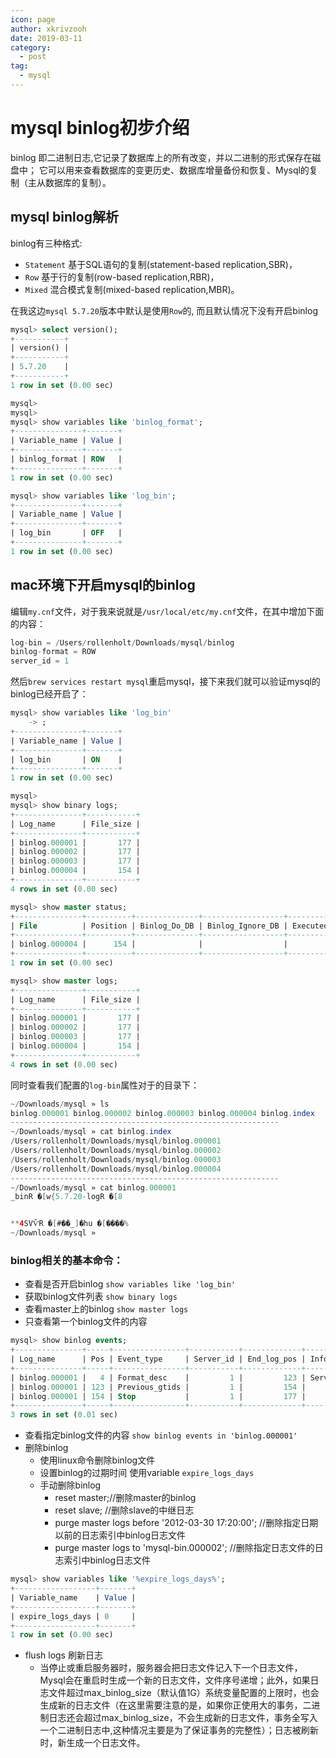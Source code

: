```yaml
---
icon: page
author: xkrivzooh
date: 2019-03-11
category:
  - post
tag:
  - mysql
---
```


# mysql binlog初步介绍

binlog 即二进制日志,它记录了数据库上的所有改变，并以二进制的形式保存在磁盘中；
它可以用来查看数据库的变更历史、数据库增量备份和恢复、Mysql的复制（主从数据库的复制）。

## mysql binlog解析

binlog有三种格式:

- `Statement` 基于SQL语句的复制(statement-based replication,SBR)， 
- `Row` 基于行的复制(row-based replication,RBR)， 
- `Mixed` 混合模式复制(mixed-based replication,MBR)。

在我这边`mysql 5.7.20`版本中默认是使用`Row`的, 而且默认情况下没有开启binlog

```sql
mysql> select version();
+-----------+
| version() |
+-----------+
| 5.7.20    |
+-----------+
1 row in set (0.00 sec)

mysql>
mysql>
mysql> show variables like 'binlog_format';
+---------------+-------+
| Variable_name | Value |
+---------------+-------+
| binlog_format | ROW   |
+---------------+-------+
1 row in set (0.00 sec)

mysql> show variables like 'log_bin';
+---------------+-------+
| Variable_name | Value |
+---------------+-------+
| log_bin       | OFF   |
+---------------+-------+
1 row in set (0.00 sec)
```

## mac环境下开启mysql的binlog

编辑`my.cnf`文件，对于我来说就是`/usr/local/etc/my.cnf`文件，在其中增加下面的内容：

```java
log-bin = /Users/rollenholt/Downloads/mysql/binlog
binlog-format = ROW
server_id = 1
```

然后`brew services restart mysql`重启mysql，接下来我们就可以验证mysql的binlog已经开启了：

```sql
mysql> show variables like 'log_bin'
    -> ;
+---------------+-------+
| Variable_name | Value |
+---------------+-------+
| log_bin       | ON    |
+---------------+-------+
1 row in set (0.00 sec)

mysql>
mysql> show binary logs;
+---------------+-----------+
| Log_name      | File_size |
+---------------+-----------+
| binlog.000001 |       177 |
| binlog.000002 |       177 |
| binlog.000003 |       177 |
| binlog.000004 |       154 |
+---------------+-----------+
4 rows in set (0.00 sec)

mysql> show master status;
+---------------+----------+--------------+------------------+-------------------+
| File          | Position | Binlog_Do_DB | Binlog_Ignore_DB | Executed_Gtid_Set |
+---------------+----------+--------------+------------------+-------------------+
| binlog.000004 |      154 |              |                  |                   |
+---------------+----------+--------------+------------------+-------------------+
1 row in set (0.00 sec)

mysql> show master logs;
+---------------+-----------+
| Log_name      | File_size |
+---------------+-----------+
| binlog.000001 |       177 |
| binlog.000002 |       177 |
| binlog.000003 |       177 |
| binlog.000004 |       154 |
+---------------+-----------+
4 rows in set (0.00 sec)
```
同时查看我们配置的`log-bin`属性对于的目录下：

```java
~/Downloads/mysql » ls
binlog.000001 binlog.000002 binlog.000003 binlog.000004 binlog.index
------------------------------------------------------------
~/Downloads/mysql » cat binlog.index
/Users/rollenholt/Downloads/mysql/binlog.000001
/Users/rollenholt/Downloads/mysql/binlog.000002
/Users/rollenholt/Downloads/mysql/binlog.000003
/Users/rollenholt/Downloads/mysql/binlog.000004
------------------------------------------------------------
~/Downloads/mysql » cat binlog.000001
_binR �[w{5.7.20-logR �[8


**4SVѶR �[#��_]�hu �[����%                                                                        ------------------------------------------------------------
~/Downloads/mysql »
```

### binlog相关的基本命令：

- 查看是否开启binlog `show variables like 'log_bin'`
- 获取binlog文件列表 `show binary logs`
- 查看master上的binlog `show master logs`
- 只查看第一个binlog文件的内容
```sql
mysql> show binlog events;
+---------------+-----+----------------+-----------+-------------+---------------------------------------+
| Log_name      | Pos | Event_type     | Server_id | End_log_pos | Info                                  |
+---------------+-----+----------------+-----------+-------------+---------------------------------------+
| binlog.000001 |   4 | Format_desc    |         1 |         123 | Server ver: 5.7.20-log, Binlog ver: 4 |
| binlog.000001 | 123 | Previous_gtids |         1 |         154 |                                       |
| binlog.000001 | 154 | Stop           |         1 |         177 |                                       |
+---------------+-----+----------------+-----------+-------------+---------------------------------------+
3 rows in set (0.01 sec)
```
- 查看指定binlog文件的内容 `show binlog events in 'binlog.000001'`
- 删除binlog
    - 使用linux命令删除binlog文件
    - 设置binlog的过期时间 使用variable `expire_logs_days`
    - 手动删除binlog
        - reset master;//删除master的binlog
        - reset slave;    //删除slave的中继日志
        - purge master logs before '2012-03-30 17:20:00';  //删除指定日期以前的日志索引中binlog日志文件
        - purge master logs to 'mysql-bin.000002';   //删除指定日志文件的日志索引中binlog日志文件

```sql
mysql> show variables like '%expire_logs_days%';
+------------------+-------+
| Variable_name    | Value |
+------------------+-------+
| expire_logs_days | 0     |
+------------------+-------+
1 row in set (0.00 sec)
```

- flush logs 刷新日志
    - 当停止或重启服务器时，服务器会把日志文件记入下一个日志文件，Mysql会在重启时生成一个新的日志文件，文件序号递增；此外，如果日志文件超过max_binlog_size（默认值1G）系统变量配置的上限时，也会生成新的日志文件（在这里需要注意的是，如果你正使用大的事务，二进制日志还会超过max_binlog_size，不会生成新的日志文件，事务全写入一个二进制日志中,这种情况主要是为了保证事务的完整性）；日志被刷新时，新生成一个日志文件。
